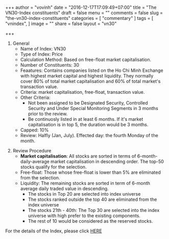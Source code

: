 +++
author = "vovinh"
date = "2016-12-17T17:09:49+07:00"
title = "The VN30-Index constituents"
draft = false
menu = ""
comments = false
slug = "the-vn30-index-constituents"
categories = [
	"commentary"
]
tags = [
  "vnindex", 
]
image = ""
share = false
layout = "vn30"

+++

1. General
	- Name of Index: VN30
	- Type of Index: Price
	- Calculation Method: Based on free-float market capitalisation.
	- Number of Constituents: 30
	- Feaatures: Contains companies listed on the Ho Chi Minh Exchange with highest market capital and highest liquidity. They normally cover 80% of total market capitalisation and 60% of total market's transaction value.
	- Criteria: market capitalisation, free-float, transaction value.
	- Other Criteria: 
		+ Not been assigned to be Designated Security, Controlled Security and Under Special Monitoring Segments in 3 months prior to the review. 
		+ Be continuosly listed in at least 6 months. If it's market capitalisation is in top 5, the duration would be 3 months. 
	- Capped: 10%
	- Review: Halfly (Jan, July). Effected day: the fourth Monday of the month.

<!--more-->
2. Review Procedure
	- **Market capitalisation**: All stocks are sorted in terms of 6-month-daily-average market capitalisation in descending order. The top-50 stocks qualify for the selection.
	- Free-float: Those whose free-float is lower than 5% are eliminated from the selection.
	- Liquidity: The remaining stocks are sorted in term of 6-month average daily traded value in descending.
		+ The stocks in Top 20 are selected into index universe
		+ The stocks ranked outside the top 40 are eliminated from the index universe
		+ The stocks 21th - 40th: The Top 30 are selected into the index universe with high prefer to the existing components.
		+ The rest of 10 would be considered as the reserved stocks.

For the details of the Index, please click [HERE](https://docs.google.com/spreadsheets/d/1Y2mZrlMjDGyIl79ybPVyza-U9h5RonlgTigoOE4eEM4/edit?usp=sharing)
